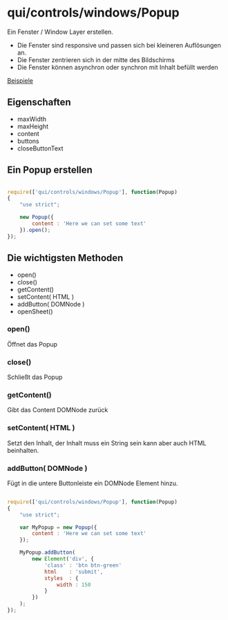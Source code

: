 # qui/controls/windows/Popup

Ein Fenster / Window Layer erstellen.

* Die Fenster sind responsive und passen sich bei kleineren Auflösungen an.
* Die Fenster zentrieren sich in der mitte des Bildschirms
* Die Fenster können asynchron oder synchron mit Inhalt befüllt werden

[Beispiele](../examples/index.php?file=controls/windows/popup)


## Eigenschaften

+ maxWidth
+ maxHeight
+ content
+ buttons
+ closeButtonText


## Ein Popup erstellen

```javascript

require(['qui/controls/windows/Popup'], function(Popup)
{
    "use strict";

    new Popup({
        content : 'Here we can set some text'
    }).open();
});

```

## Die wichtigsten Methoden

+ open()
+ close()
+ getContent()
+ setContent( HTML )
+ addButton( DOMNode )
+ openSheet()


### open()

Öffnet das Popup

### close()

Schließt das Popup

### getContent()

Gibt das Content DOMNode zurück

### setContent( HTML )

Setzt den Inhalt, der Inhalt muss ein String sein kann aber auch HTML beinhalten.

### addButton( DOMNode )

Fügt in die untere Buttonleiste ein DOMNode Element hinzu.


```javascript

require(['qui/controls/windows/Popup'], function(Popup)
{
    "use strict";

    var MyPopup = new Popup({
        content : 'Here we can set some text'
    });

    MyPopup.addButton(
        new Element('div', {
            'class' : 'btn btn-green'
            html    : 'submit',
            styles  : {
                width : 150
            }
        })
    );
});

```


